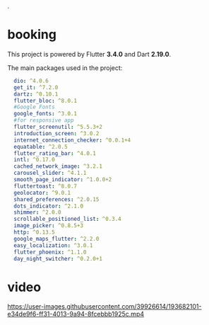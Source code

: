 .

# booking

This project is powered by Flutter **3.4.0** and Dart **2.19.0**.

The main packages used in the project:

```yaml
  dio: ^4.0.6
  get_it: ^7.2.0
  dartz: ^0.10.1
  flutter_bloc: ^8.0.1
  #Google Fonts
  google_fonts: ^3.0.1
  #for responsive app
  flutter_screenutil: ^5.5.3+2
  introduction_screen: ^3.0.2
  internet_connection_checker: ^0.0.1+4
  equatable: ^2.0.5
  flutter_rating_bar: ^4.0.1
  intl: ^0.17.0
  cached_network_image: ^3.2.1
  carousel_slider: ^4.1.1
  smooth_page_indicator: ^1.0.0+2
  fluttertoast: ^8.0.7
  geolocator: ^9.0.1
  shared_preferences: ^2.0.15
  dots_indicator: ^2.1.0
  shimmer: ^2.0.0
  scrollable_positioned_list: ^0.3.4
  image_picker: ^0.8.5+3
  http: ^0.13.5
  google_maps_flutter: ^2.2.0
  easy_localization: ^3.0.1
  flutter_phoenix: ^1.1.0
  day_night_switcher: ^0.2.0+1
  ```
  
# video
https://user-images.githubusercontent.com/39926614/193682101-e34de9f6-ff31-4013-9a94-8fcebbb1925c.mp4



